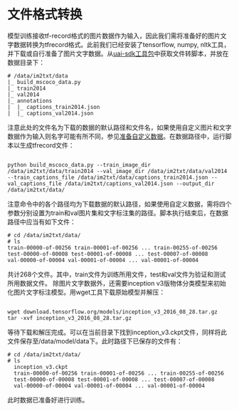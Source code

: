 

# 文件格式转换

模型训练接收tf-record格式的图片数据作为输入，因此我们需将准备好的图片文字数据转换为tfrecord格式。此前我们已经安装了tensorflow, numpy, nltk工具，并下载或自行准备了图片文字数据。从[uai-sdk工具包](https://github.com/ucloud/uai-sdk/blob/master/examples/tensorflow/train/im2txt/build_mscoco_data.py)中获取文件转脚本，并放在数据目录下：


	# /data/im2txt/data
	|_ build_mscoco_data.py
	|_ train2014
	|_ val2014
	|_ annotations
	|  |_ captions_train2014.json
	|  |_ captions_val2014.json

注意此处的文件名为下载的数据的默认路径和文件名，如果使用自定义图片和文字数据作为输入则名字可能有所不同，参见[准备自定义数据](uai-train/cases/im2txt/prep-ud)。在数据路径中，运行脚本以生成tfrecord文件：

<code>
python build_mscoco_data.py --train_image_dir /data/im2txt/data/train2014 --val_image_dir /data/im2txt/data/val2014 --train_captions_file /data/im2txt/data/captions_train2014.json --val_captions_file /data/im2txt/captions_val2014.json --output_dir /data/im2txt/data/
</code>

注意命令中的各个路径均为下载数据的默认路径，如果使用自定义数据，需将四个参数分别设置为train和val图片集和文字标注集的路径。脚本执行结束后，在数据路径中应当有如下文件：

    # cd /data/im2txt/data/
    # ls
    train-00000-of-00256 train-00001-of-00256 ... train-00255-of-00256
    test-00000-of-00008 test-00001-of-00008 ... test-00007-of-00008
    val-00000-of-00004 val-00001-of-00004 ... val-00001-of-00004

共计268个文件。其中，train文件为训练所用文件，test和val文件为验证和测试所用数据文件。 除图片文字数据外，还需要inception v3版物体分类模型来初始化图片文字标注模型。用wget工具下载原始模型并解压：

<code>
wget download.tensorflow.org/models/inception_v3_2016_08_28.tar.gz
tar -xvf inception_v3_2016_08_28.tar.gz
</code>

等待下载和解压完成。可以在当前目录下找到inception_v3.ckpt文件，同样将此文件保存至/data/model/data下。此时路径下已保存的文件有：

	# cd /data/im2txt/data/
	# ls
	  inception_v3.ckpt
	  train-00000-of-00256 train-00001-of-00256 ... train-00255-of-00256
	  test-00000-of-00008 test-00001-of-00008 ... test-00007-of-00008
	  val-00000-of-00004 val-00001-of-00004 ... val-00001-of-00004

此时数据已准备好进行训练。